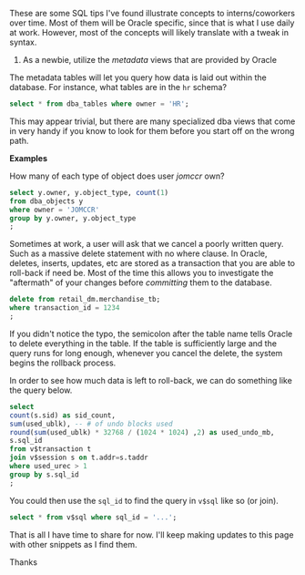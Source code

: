 These are some SQL tips I've found illustrate concepts to interns/coworkers over
time. Most of them will be Oracle specific, since that is what I use daily at 
work. However, most of the concepts will likely translate with a tweak in syntax.

1. As a newbie, utilize the *metadata* views that are provided by Oracle

The metadata tables will let you query how data is laid out within the database. 
For instance, what tables are in the `hr` schema? 

```sql
select * from dba_tables where owner = 'HR';
```

This may appear trivial, but there are many specialized dba views that come in 
very handy if you know to look for them before you start off on the wrong path. 

**Examples**

How many of each type of object does user *jomccr* own? 

```sql
select y.owner, y.object_type, count(1) 
from dba_objects y 
where owner = 'JOMCCR'
group by y.owner, y.object_type
;
```

Sometimes at work, a user will ask that we cancel a poorly written query. Such 
as a massive delete statement with no where clause. In Oracle, deletes, inserts, 
updates, etc are stored as a transaction that you are able to roll-back if need 
be. Most of the time this allows you to investigate the "aftermath" of your 
changes before *committing* them to the database. 

```sql
delete from retail_dm.merchandise_tb; 
where transaction_id = 1234
;
```

If you didn't notice the typo, the semicolon after the table name tells Oracle 
to delete everything in the table. If the table is sufficiently large and the 
query runs for long enough, whenever you cancel the delete, the system begins 
the rollback process. 

In order to see how much data is left to roll-back, we can do something like the 
query below.

```sql
select
count(s.sid) as sid_count,
sum(used_ublk), -- # of undo blocks used
round(sum(used_ublk) * 32768 / (1024 * 1024) ,2) as used_undo_mb,
s.sql_id
from v$transaction t
join v$session s on t.addr=s.taddr
where used_urec > 1
group by s.sql_id
;
```

You could then use the `sql_id` to find the query in `v$sql` like so (or join).

```sql
select * from v$sql where sql_id = '...';
```

That is all I have time to share for now. I'll keep making updates to this page 
with other snippets as I find them. 

Thanks

